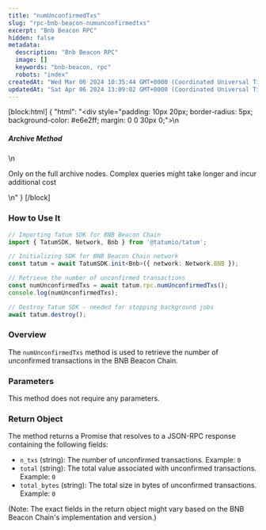 ```yaml
---
title: "numUnconfirmedTxs"
slug: "rpc-bnb-beacon-numunconfirmedtxs"
excerpt: "Bnb Beacon RPC"
hidden: false
metadata: 
  description: "Bnb Beacon RPC"
  image: []
  keywords: "bnb-beacon, rpc"
  robots: "index"
createdAt: "Wed Mar 06 2024 10:35:44 GMT+0000 (Coordinated Universal Time)"
updatedAt: "Sat Apr 06 2024 13:09:02 GMT+0000 (Coordinated Universal Time)"
---
```

[block:html]
{
  "html": "<div style=\"padding: 10px 20px; border-radius: 5px; background-color: #e6e2ff; margin: 0 0 30px 0;\">\n  <h5>Archive Method</h5>\n  <p>Only on the full archive nodes. Complex queries might take longer and incur additional cost</p>\n</div>"
}
[/block]


### How to Use It

```typescript
// Importing Tatum SDK for BNB Beacon Chain
import { TatumSDK, Network, Bnb } from '@tatumio/tatum';

// Initializing SDK for BNB Beacon Chain network
const tatum = await TatumSDK.init<Bnb>({ network: Network.BNB });

// Retrieve the number of unconfirmed transactions
const numUnconfirmedTxs = await tatum.rpc.numUnconfirmedTxs();
console.log(numUnconfirmedTxs);

// Destroy Tatum SDK - needed for stopping background jobs
await tatum.destroy();
```

### Overview

The `numUnconfirmedTxs` method is used to retrieve the number of unconfirmed transactions in the BNB Beacon Chain.

### Parameters

This method does not require any parameters.

### Return Object

The method returns a Promise that resolves to a JSON-RPC response containing the following fields:

- `n_txs` (string): The number of unconfirmed transactions. Example: `0`
- `total` (string): The total value associated with unconfirmed transactions. Example: `0`
- `total_bytes` (string): The total size in bytes of unconfirmed transactions. Example: `0`

(Note: The exact fields in the return object might vary based on the BNB Beacon Chain's implementation and version.)
